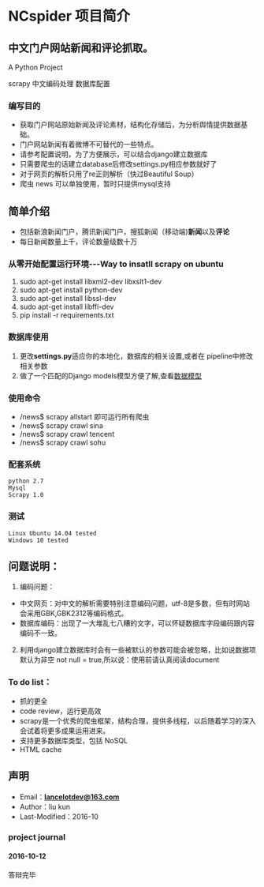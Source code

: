 # NCspider  项目简介   
## 中文门户网站新闻和评论抓取。
A Python Project

scrapy 中文编码处理 数据库配置 

### 编写目的
* 获取门户网站原始新闻及评论素材，结构化存储后，为分析舆情提供数据基础。 
* 门户网站新闻有着微博不可替代的一些特点。 
* 请参考配置说明，为了方便展示，可以结合django建立数据库
* 只需要爬虫的话建立database后修改settings.py相应参数就好了
* 对于网页的解析只用了re正则解析（快过Beautiful Soup）
* 爬虫 news 可以单独使用，暂时只提供mysql支持

## 简单介绍
* 包括新浪新闻门户，腾讯新闻门户，搜狐新闻（移动端)**新闻**以及**评论**
* 每日新闻数量上千，评论数量级数十万

### 从零开始配置运行环境---Way to insatll scrapy on ubuntu 
  1. sudo apt-get install libxml2-dev libxslt1-dev
  2. sudo apt-get install python-dev
  3. sudo apt-get install libssl-dev 
  4. sudo apt-get install libffi-dev
  5. pip install -r requirements.txt

### 数据库使用
  1. 更改**settings.py**适应你的本地化，数据库的相关设置,或者在 pipeline中修改相关参数
  2. 做了一个匹配的Django models模型方便了解,查看[数据模型](https://github.com/build2last/NCspider/blob/master/pubopin/news_opin/models.py)

### 使用命令
  * /news$ scrapy allstart   即可运行所有爬虫
  * /news$ scrapy crawl sina
  * /news$ scrapy crawl tencent
  * /news$ scrapy crawl sohu

### 配套系统
    python 2.7
    Mysql 
    Scrapy 1.0
    
### 测试
    Linux Ubuntu 14.04 tested
    Windows 10 tested

## 问题说明：
1. 编码问题：
  * 中文网页：对中文的解析需要特别注意编码问题，utf-8是多数，但有时网站会采用GBK,GBK2312等编码格式。
  * 数据库编码：出现了一大堆乱七八糟的文字，可以怀疑数据库字段编码跟内容编码不一致。
2. 利用django建立数据库时会有一些被默认的参数可能会被忽略，比如说数据项默认为非空 not null = true,所以说：使用前请认真阅读document

### To do list：
* 抓的更全
* code review，运行更高效
* scrapy是一个优秀的爬虫框架，结构合理，提供多线程，以后随着学习的深入会试着将更多成果运用进来。
* 支持更多数据库类型，包括 NoSQL
* HTML cache

## 声明
* Email：**lancelotdev@163.com**
* Author：liu kun
* Last-Modified：2016-10

### project journal

#### 2016-10-12
答辩完毕

[python]:https://www.python.org/
[scrapy]:http://scrapy.org/
